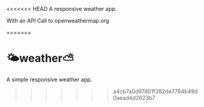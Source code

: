 <<<<<<< HEAD
A responsive weather app.

With an API Call to openweathermap.org

=======
# 🌤weather⛅
A simple responsive weather app.
>>>>>>> a4cb7a0d97d01f382de7784b49d0aead4d2623b7
